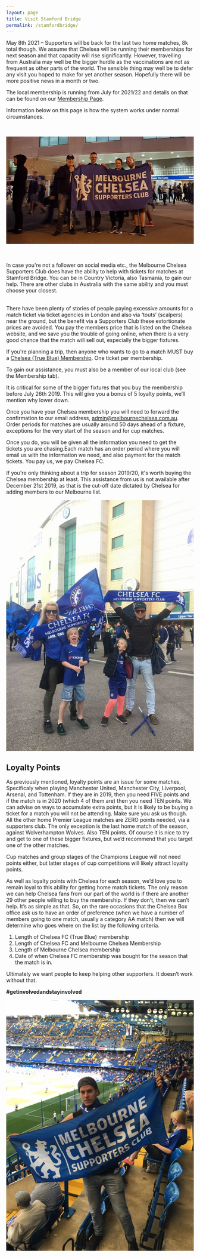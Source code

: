 ```yaml
---
layout: page
title: Visit Stamford Bridge
permalink: /stamfordbridge/
---
```


May 8th 2021 – Supporters will be back for the last two home matches, 8k total though.
We assume that Chelsea will be running their memberships for next season and that capacity will rise significantly.
However, travelling from Australia may well be the bigger hurdle as the vaccinations are not as frequent as other parts of the world.
The sensible thing may well be to defer any visit you hoped to make for yet another season.
Hopefully there will be more positive news in a month or two.

The local membership is running from July for 2021/22 and details on that can be found on our [Membership Page](https://www.melbournechelsea.com.au/membership/).

Information below on this page is how the system works under normal circumstances.

<br>

![StamfordBridge1](/assets/ticket1.jpg)

<br>

In case you're not a follower on social media etc., the Melbourne Chelsea Supporters Club does have the ability to help with tickets for matches at Stamford Bridge. You can be in Country Victoria, also Tasmania, to gain our help. 
There are other clubs in Australia with the same ability and you must choose your closest.

<br>
There have been plenty of stories of people paying excessive amounts for a match ticket via ticket agencies in London and also via ‘touts’ (scalpers) near the ground, but the benefit via a Supporters Club these extortionate prices are avoided. You pay the members price that is listed on the Chelsea website, and we save you the trouble of going online, when there is a very good chance that the match will sell out, especially the bigger fixtures.


If you're planning a trip, then anyone who wants to go to a match MUST buy a
[Chelsea (True Blue) Membership](https://www.chelseafc.com/en/tickets---membership/membership). One ticket per membership.

To gain our assistance, you must also be a member of our local club (see the Membership tab).


It is critical for some of the bigger fixtures that you buy the membership before 
July 26th 2019. This will give you a bonus of 5 loyalty points, we’ll mention why lower down.


Once you have your Chelsea membership you will need to forward the confirmation to our email address, admin@melbournechelsea.com.au. Order periods for matches are usually around 50 days ahead of a fixture, exceptions for the very start of the season and for cup matches.

Once you do, you will be given all the information you need to get the tickets you are chasing.Each match has an order period where you will email us with the information we need, and also payment for the match tickets. 
You pay us, we pay Chelsea FC.


If you're only thinking about a trip for season 2019/20, it's worth buying the Chelsea membership at least. This assistance from us is not available after December 21st 2019, as that is the cut-off date dictated by Chelsea for adding members to our Melbourne list.

![StamfordBridge2](/assets/ticket2.jpg)

## Loyalty Points
As previously mentioned, loyalty points are an issue for some matches, Specificaly when playing Manchester United, Manchester City, Liverpool, Arsenal, and Tottenham.
If they are in 2019, then you need FIVE points and if the match is in 2020 (which 4 of them are) then you need TEN points. 
We can advise on ways to accumulate extra points, but it is likely to be buying a ticket for a match you will not be attending. Make sure you ask us though.
All the other home Premier League matches are ZERO points needed, via a supporters club. The only exception is the last home match of the season, against Wolverhampton Wolves. Also TEN points.
Of course it is nice to try and get to one of these bigger fixtures, but we’d recommend that you target one of the other matches.

Cup matches and group stages of the Champions League will not need points either, but latter stages of cup competitions will likely attract loyalty points.

As well as loyalty points with Chelsea for each season, we’d love you to remain loyal to this ability for getting home match tickets. The only reason we can help Chelsea fans from our part of the world is if there are another 29 other people willing to buy the membership. If they don’t, then we can’t help. It’s as simple as that.
So, on the rare occasions that the Chelsea Box office ask us to have an order of preference (when we have a number of members going to one match, usually a category AA match) then we will determine who goes where on the list by the following criteria.

1. Length of Chelsea FC (True Blue) membership
2. Length of Chelsea FC and Melbourne Chelsea Membership
3. Length of Melbourne Chelsea membership
4. Date of when Chelsea FC membership was bought for the season that the match is in.

Ultimately we want people to keep helping other supporters. It doesn’t work without that.

**#getinvolvedandstayinvolved**

![StamfordBridge3](/assets/ticket3.jpg)

